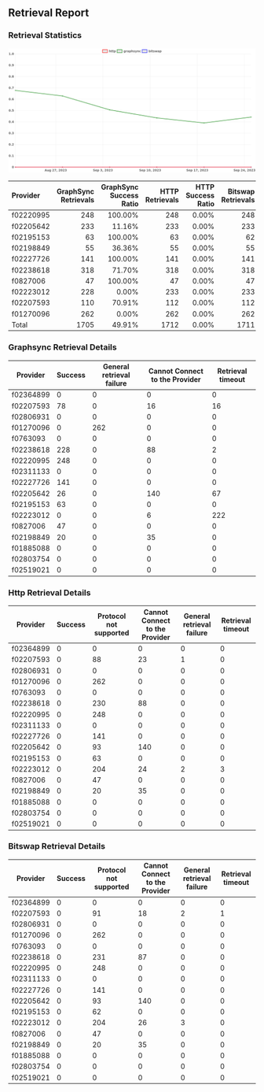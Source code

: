 ## Retrieval Report
### Retrieval Statistics
<img src="https://raw.githubusercontent.com/data-preservation-programs/filplus-checker-assets/main/filecoin-project/filecoin-plus-large-datasets/issues/2115/1695706708782.png"/>

| Provider  | GraphSync Retrievals | GraphSync Success Ratio | HTTP Retrievals | HTTP Success Ratio | Bitswap Retrievals | Bitswap Success Ratio |
| :-------- | -------------------: | ----------------------: | --------------: | -----------------: | -----------------: | --------------------: |
| f02220995 |                  248 |                 100.00% |             248 |              0.00% |                248 |                 0.00% |
| f02205642 |                  233 |                  11.16% |             233 |              0.00% |                233 |                 0.00% |
| f02195153 |                   63 |                 100.00% |              63 |              0.00% |                 62 |                 0.00% |
| f02198849 |                   55 |                  36.36% |              55 |              0.00% |                 55 |                 0.00% |
| f02227726 |                  141 |                 100.00% |             141 |              0.00% |                141 |                 0.00% |
| f02238618 |                  318 |                  71.70% |             318 |              0.00% |                318 |                 0.00% |
| f0827006  |                   47 |                 100.00% |              47 |              0.00% |                 47 |                 0.00% |
| f02223012 |                  228 |                   0.00% |             233 |              0.00% |                233 |                 0.00% |
| f02207593 |                  110 |                  70.91% |             112 |              0.00% |                112 |                 0.00% |
| f01270096 |                  262 |                   0.00% |             262 |              0.00% |                262 |                 0.00% |
| Total     |                 1705 |                  49.91% |            1712 |              0.00% |               1711 |                 0.00% |

### Graphsync Retrieval Details
| Provider  | Success | General retrieval failure | Cannot Connect to the Provider | Retrieval timeout |
| --------- | ------- | ------------------------- | ------------------------------ | ----------------- |
| f02364899 | 0       | 0                         | 0                              | 0                 |
| f02207593 | 78      | 0                         | 16                             | 16                |
| f02806931 | 0       | 0                         | 0                              | 0                 |
| f01270096 | 0       | 262                       | 0                              | 0                 |
| f0763093  | 0       | 0                         | 0                              | 0                 |
| f02238618 | 228     | 0                         | 88                             | 2                 |
| f02220995 | 248     | 0                         | 0                              | 0                 |
| f02311133 | 0       | 0                         | 0                              | 0                 |
| f02227726 | 141     | 0                         | 0                              | 0                 |
| f02205642 | 26      | 0                         | 140                            | 67                |
| f02195153 | 63      | 0                         | 0                              | 0                 |
| f02223012 | 0       | 0                         | 6                              | 222               |
| f0827006  | 47      | 0                         | 0                              | 0                 |
| f02198849 | 20      | 0                         | 35                             | 0                 |
| f01885088 | 0       | 0                         | 0                              | 0                 |
| f02803754 | 0       | 0                         | 0                              | 0                 |
| f02519021 | 0       | 0                         | 0                              | 0                 |

### Http Retrieval Details
| Provider  | Success | Protocol not supported | Cannot Connect to the Provider | General retrieval failure | Retrieval timeout |
| --------- | ------- | ---------------------- | ------------------------------ | ------------------------- | ----------------- |
| f02364899 | 0       | 0                      | 0                              | 0                         | 0                 |
| f02207593 | 0       | 88                     | 23                             | 1                         | 0                 |
| f02806931 | 0       | 0                      | 0                              | 0                         | 0                 |
| f01270096 | 0       | 262                    | 0                              | 0                         | 0                 |
| f0763093  | 0       | 0                      | 0                              | 0                         | 0                 |
| f02238618 | 0       | 230                    | 88                             | 0                         | 0                 |
| f02220995 | 0       | 248                    | 0                              | 0                         | 0                 |
| f02311133 | 0       | 0                      | 0                              | 0                         | 0                 |
| f02227726 | 0       | 141                    | 0                              | 0                         | 0                 |
| f02205642 | 0       | 93                     | 140                            | 0                         | 0                 |
| f02195153 | 0       | 63                     | 0                              | 0                         | 0                 |
| f02223012 | 0       | 204                    | 24                             | 2                         | 3                 |
| f0827006  | 0       | 47                     | 0                              | 0                         | 0                 |
| f02198849 | 0       | 20                     | 35                             | 0                         | 0                 |
| f01885088 | 0       | 0                      | 0                              | 0                         | 0                 |
| f02803754 | 0       | 0                      | 0                              | 0                         | 0                 |
| f02519021 | 0       | 0                      | 0                              | 0                         | 0                 |

### Bitswap Retrieval Details
| Provider  | Success | Protocol not supported | Cannot Connect to the Provider | General retrieval failure | Retrieval timeout |
| --------- | ------- | ---------------------- | ------------------------------ | ------------------------- | ----------------- |
| f02364899 | 0       | 0                      | 0                              | 0                         | 0                 |
| f02207593 | 0       | 91                     | 18                             | 2                         | 1                 |
| f02806931 | 0       | 0                      | 0                              | 0                         | 0                 |
| f01270096 | 0       | 262                    | 0                              | 0                         | 0                 |
| f0763093  | 0       | 0                      | 0                              | 0                         | 0                 |
| f02238618 | 0       | 231                    | 87                             | 0                         | 0                 |
| f02220995 | 0       | 248                    | 0                              | 0                         | 0                 |
| f02311133 | 0       | 0                      | 0                              | 0                         | 0                 |
| f02227726 | 0       | 141                    | 0                              | 0                         | 0                 |
| f02205642 | 0       | 93                     | 140                            | 0                         | 0                 |
| f02195153 | 0       | 62                     | 0                              | 0                         | 0                 |
| f02223012 | 0       | 204                    | 26                             | 3                         | 0                 |
| f0827006  | 0       | 47                     | 0                              | 0                         | 0                 |
| f02198849 | 0       | 20                     | 35                             | 0                         | 0                 |
| f01885088 | 0       | 0                      | 0                              | 0                         | 0                 |
| f02803754 | 0       | 0                      | 0                              | 0                         | 0                 |
| f02519021 | 0       | 0                      | 0                              | 0                         | 0                 |
